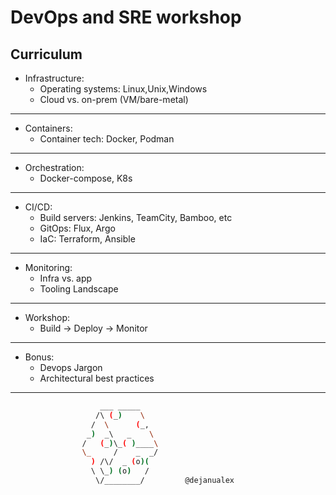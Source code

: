# DevOps and SRE workshop

## Curriculum

* Infrastructure:
    - Operating systems: Linux,Unix,Windows 
    - Cloud vs. on-prem (VM/bare-metal)
---

* Containers:
    - Container tech: Docker, Podman
---
* Orchestration:
    - Docker-compose, K8s
---
* CI/CD:
    - Build servers: Jenkins, TeamCity, Bamboo, etc  
    - GitOps: Flux, Argo  
    - IaC: Terraform, Ansible
---
* Monitoring:
    - Infra vs. app
    - Tooling Landscape
---
* Workshop:
    - Build -> Deploy -> Monitor
---
* Bonus:
    - Devops Jargon
    - Architectural best practices
---
```bash
                    ___ _____
                   /\ (_)    \
                  /  \      (_,
                 _)  _\   _    \
                /   (_)\_( )____\
                \_     /    _  _/
                  ) /\/  _ (o)(
                  \ \_) (o)   /
                   \/________/         @dejanualex
```